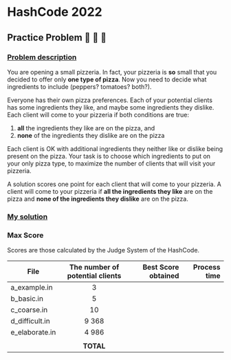 # HashCode 2022

## Practice Problem :pizza: :pizza: :pizza:

### [Problem description](practice_problem/practice_problem.pdf)

You are opening a small pizzeria. In fact, your pizzeria is __so__ small that you decided to offer only __one type of pizza__. Now you need to decide what ingredients to include (peppers? tomatoes? both?).

Everyone has their own pizza preferences. Each of your potential clients has some ingredients they like, and maybe some ingredients they dislike. Each client will come to your pizzeria if both conditions are true:

1. __all__ the ingredients they like are on the pizza, and
2. __none__ of the ingredients they dislike are on the pizza

Each client is OK with additional ingredients they neither like or dislike being present on the pizza. Your task is to choose which ingredients to put on your only pizza type, to maximize the number of clients that will visit your pizzeria.

A solution scores one point for each client that will come to your pizzeria. A client will come to your pizzeria if __all the ingredients they like__ are on the pizza and __none of the ingredients they dislike__ are on the pizza.

### [My solution](practice_problem/main.py)


### Max Score

Scores are those calculated by the Judge System of the HashCode.

<center>

| File           | The number of potential clients | Best Score obtained | Process time |
| -------------- | :-----------------------------: | ------------------: | -----------: |
| a_example.in   |                3                |                     |              |
| b_basic.in     |                5                |                     |              |
| c_coarse.in    |               10                |                     |              |
| d_difficult.in |              9 368              |                     |              |
| e_elaborate.in |              4 986              |                     |              |
|                |                                 |                     |              |
|                |            __TOTAL__            |                     |              |

</center>
